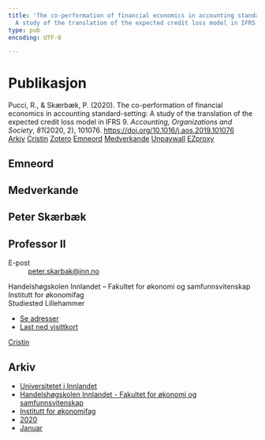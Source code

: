 ```yaml
---
title: 'The co-performation of financial economics in accounting standard-setting:
  A study of the translation of the expected credit loss model in IFRS 9'
type: pub
encoding: UTF-8

---
```

<h1>Publikasjon</h1>
<article id="csl-bib-container-9ZV3XKIK" class="csl-bib-container">
  <div class="csl-bib-body"> <div class="csl-entry">Pucci, R., &#38; Skærbæk, P. (2020). The co-performation of financial economics in accounting standard-setting: A study of the translation of the expected credit loss model in IFRS 9. <i>Accounting, Organizations and Society</i>, <i>81</i>(2020, 2), 101076. <a href="https://doi.org/10.1016/j.aos.2019.101076">https://doi.org/10.1016/j.aos.2019.101076</a></div> </div>
  <div class="csl-bib-buttons">
    <a href="#taxonomy-article-9ZV3XKIK" alt="archive" class="csl-bib-button">Arkiv</a>
    <a href="https://app.cristin.no/results/show.jsf?id=1779165" alt="Cristin" class="csl-bib-button">Cristin</a>
    <a href="http://zotero.org/groups/5881554/items/9ZV3XKIK" alt="Zotero" class="csl-bib-button">Zotero</a>
    <a href="#keywords-article-9ZV3XKIK" alt="keywords" class="csl-bib-button">Emneord</a>
    <a href="#contributors-article-9ZV3XKIK" alt="contributors" class="csl-bib-button">Medverkande</a>
    <a href="https://research.cbs.dk/files/60835475/peter_sk_rb_k_et_al_the_co_performation_of_financial_economics_acceptedversion.pdf" alt="Unpaywall" class="csl-bib-button">Unpaywall</a>
    <a href="https://research.cbs.dk/files/60835475/peter_sk_rb_k_et_al_the_co_performation_of_financial_economics_acceptedversion.pdf" alt="EZproxy" class="csl-bib-button">EZproxy</a>
  </div>
  <div id="csl-bib-meta-container-9ZV3XKIK"></div>
</article>
<div id="csl-bib-meta-9ZV3XKIK" class="csl-bib-meta">
  <article id="keywords-article-9ZV3XKIK" class="keywords-article">
    <h1>Emneord</h1>
    
  </article>
  <article id="contributors-article-9ZV3XKIK" class="contributors-article">
    <h1>Medverkande</h1>
    <div class="personas"> <div class="vrtx-hinn-person-card"> <div class="photo"> <i class="lar la-user-circle missing-person"></i> </div> <div class="info"> <hgroup><h1>Peter Skærbæk</h1> <h2>Professor II</h2> </hgroup><dl> <dt>E-post</dt> <dd> <a href="mailto:peter.skarbak@inn.no">peter.skarbak@inn.no</a> </dd> </dl> <p> Handelshøgskolen Innlandet – Fakultet for økonomi og samfunnsvitenskap<br> Institutt for økonomifag<br> Studiested Lillehammer </p> <ul class="vrtx-hinn-links"> <li><a href="https://www.inn.no/finn-en-ansatt/peter-skarbak.html#vrtx-hinn-addresses">Se adresser</a></li> <li><a href="https://www.inn.no/finn-en-ansatt/peter-skarbak.html?vrtx=vcf">Last ned visittkort</a></li> </ul> </div> </div> <a href="https://app.cristin.no/persons/show.jsf?id=497765" alt="Cristin URL" class="personas-cristin">Cristin</a> </div>
  </article>
  <article id="taxonomy-article-9ZV3XKIK" class="taxonomy-article">
    <h1>Arkiv</h1>
    <ul>
      <li>
        <a href="/nn/archive/?key=3DCRN523">Universitetet i Innlandet</a>
      </li>
      <li>
        <a href="/nn/archive/?key=DU8Q9LN9">Handelshøgskolen Innlandet - Fakultet for økonomi og samfunnsvitenskap</a>
      </li>
      <li>
        <a href="/nn/archive/?key=3IQA89I8">Institutt for økonomifag</a>
      </li>
      <li>
        <a href="/nn/archive/?key=TI88EFV9">2020</a>
      </li>
      <li>
        <a href="/nn/archive/?key=V7LLBWK5">Januar</a>
      </li>
    </ul>
  </article>
</div>
